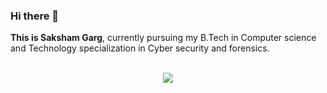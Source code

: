 ### Hi there 👋

<!--
**sgarg-10/sgarg-10** is a ✨ _special_ ✨ repository because its `README.md` (this file) appears on your GitHub profile.

Here are some ideas to get you started:

- 🔭 I’m currently working on ...
- 🌱 I’m currently learning ...
- 👯 I’m looking to collaborate on ...
- 🤔 I’m looking for help with ...
- 💬 Ask me about ...
- 📫 How to reach me: ...
- 😄 Pronouns: ...
- ⚡ Fun fact: ...
-->

**This is Saksham Garg**, currently pursuing my B.Tech in Computer science and Technology specialization in Cyber security and forensics.<br><br>

<p align="center">
<img src=https://user-images.githubusercontent.com/65415517/87225653-4ead6880-c3ac-11ea-8c08-39ab535c3ef6.png>
</p><br><br><br>
